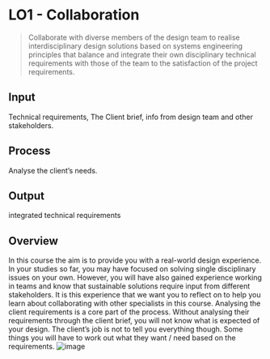 # LO1 - Collaboration
> Collaborate with diverse members of the design team to realise interdisciplinary design solutions based on systems engineering principles that balance and integrate their own disciplinary technical requirements with those of the team to the satisfaction of the project requirements.

## Input 
Technical requirements, The Client brief, info from design team and other stakeholders.
## Process 
Analyse the client’s needs.
## Output 
integrated technical requirements

## Overview
In this course the aim is to provide you with a real-world design experience. In your studies so far, you may have focused on solving single disciplinary issues on your own. However, you will have also gained experience working in teams and know that sustainable solutions require input from different stakeholders. It is this experience that we want you to reflect on to help you learn about collaborating with other specialists in this course. Analysing the client requirements is a core part of the process. Without analysing their requirements through the client brief, you will not know what is expected of your design. The client’s job is not to tell you everything though. Some things you will have to work out what they want / need based on the requirements.
![image](https://github.com/user-attachments/assets/8c840e23-9582-42c9-9012-b3a1af13d7d6)
